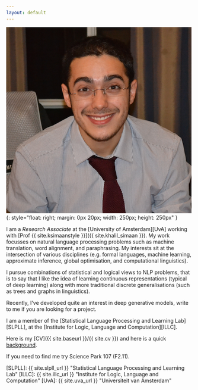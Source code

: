 ```yaml
---
layout: default
---
```


![wilker](/img/people/wilker2.png){: style="float: right; margin: 0px 20px; width: 250px; height: 250px" }

I am a *Research Associate* at the [University of Amsterdam][UvA] working with [Prof {{ site.ksimaanstyle }}]({{ site.khalil_simaan }}).
My work focusses on natural language processing problems such as machine translation, word alignment, and paraphrasing. My interests sit at the intersection of various disciplines (e.g. formal languages, machine learning, approximate inference, global optimisation, and computational linguistics). 


I pursue combinations of statistical and logical views to NLP problems, that is to say that I like the idea of learning continuous representations (typical of deep learning) along with more traditional discrete generalisations (such as trees and graphs in linguistics).


Recently, I've developed quite an interest in deep generative models, write to me if you are looking for a project.

I am a member of the [Statistical Language Processing and Learning Lab][SLPLL], at the [Institute for Logic, Language and Computation][ILLC].

Here is my [CV]({{ site.baseurl }}/{{ site.cv }}) and here is a quick [background](pages/background).

If you need to find me try Science Park 107 (F2.11).

[SLPLL]: {{ site.slpll_url }} "Statistical Language Processing and Learning Lab"
[ILLC]: {{ site.illc_url }} "Institute for Logic, Language and Computation"
[UvA]: {{ site.uva_url }} "Universiteit van Amsterdam"
